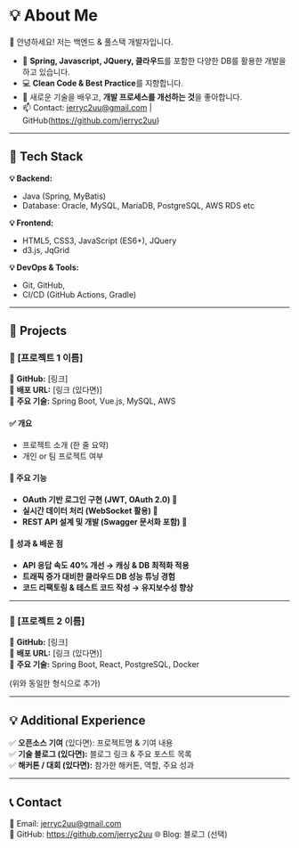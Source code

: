 # 💡 About Me  
👋 안녕하세요! 저는 백엔드 & 풀스택 개발자입니다.  
- 🚀 **Spring, Javascript, JQuery, 클라우드**를 포함한 다양한 DB를 활용한 개발을 하고 있습니다.  
- 💻 **Clean Code & Best Practice**를 지향합니다.  
- 🌱 새로운 기술을 배우고, **개발 프로세스를 개선하는 것**을 좋아합니다.  
- 📫 Contact: jerryc2uu@gmail.com | GitHub(https://github.com/jerryc2uu) 

---

## 🔧 Tech Stack  
**💡 Backend:**  
- Java (Spring, MyBatis)  
- Database: Oracle, MySQL, MariaDB, PostgreSQL, AWS RDS etc  

**💡 Frontend:**  
- HTML5, CSS3, JavaScript (ES6+), JQuery
- d3.js, JqGrid  

**💡 DevOps & Tools:**  
- Git, GitHub, 
- CI/CD (GitHub Actions, Gradle)  

---

## 🚀 Projects  
### 📌 **[프로젝트 1 이름]**  
🔹 **GitHub:** [링크]  
🔹 **배포 URL:** [링크 (있다면)]  
🔹 **주요 기술:** Spring Boot, Vue.js, MySQL, AWS  

#### ✅ 개요  
- 프로젝트 소개 (한 줄 요약)  
- 개인 or 팀 프로젝트 여부  

#### 🔨 주요 기능  
- **OAuth 기반 로그인 구현 (JWT, OAuth 2.0) 🔑**  
- **실시간 데이터 처리 (WebSocket 활용) 🚀**  
- **REST API 설계 및 개발 (Swagger 문서화 포함) 📄**  

#### 🎯 성과 & 배운 점  
- **API 응답 속도 40% 개선 → 캐싱 & DB 최적화 적용**  
- **트래픽 증가 대비한 클라우드 DB 성능 튜닝 경험**  
- **코드 리팩토링 & 테스트 코드 작성 → 유지보수성 향상**  

---

### 📌 **[프로젝트 2 이름]**  
🔹 **GitHub:** [링크]  
🔹 **배포 URL:** [링크 (있다면)]  
🔹 **주요 기술:** Spring Boot, React, PostgreSQL, Docker  

(위와 동일한 형식으로 추가)

---

## 💡 Additional Experience  
✅ **오픈소스 기여** (있다면): 프로젝트명 & 기여 내용  
✅ **기술 블로그 (있다면):** 블로그 링크 & 주요 포스트 목록  
✅ **해커톤 / 대회 (있다면):** 참가한 해커톤, 역할, 주요 성과  

---

## 📞 Contact  
📩 Email: jerryc2uu@gmail.com  
🐙 GitHub: https://github.com/jerryc2uu
🌐 Blog: 블로그 (선택) 
